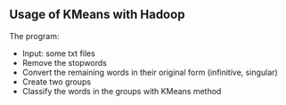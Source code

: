 ## Usage of KMeans with Hadoop


The program:


* Input: some txt files
* Remove the stopwords
* Convert the remaining words in their original form (infinitive, singular)
* Create two groups
* Classify the words in the groups with KMeans method
